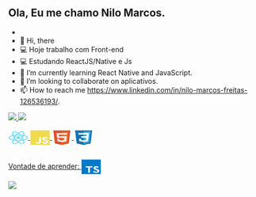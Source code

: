 ## Ola, Eu me chamo Nilo Marcos.
- 
- 👋 Hi, there
- 💻 Hoje trabalho com Front-end
- 💻 Estudando ReactJS/Native e Js
- 🌱 I’m currently learning React Native and JavaScript.
- 💞️ I’m looking to collaborate on aplicativos.
- 📫 How to reach me https://www.linkedin.com/in/nilo-marcos-freitas-126536193/.

<div>
 <a href="https://github.com/NiloMarcos">
 <img height="180em" src="https://github-readme-stats.vercel.app/api?username=NiloMarcos&show_icons=true&theme=dracula&include_all_commits=true&count_private=true"/>
 <img height="180em" src="https://github-readme-stats.vercel.app/api/top-langs/?username=NiloMarcos&layout=compact&langs_count=7&theme=dracula"/>
</div>
<div style="display: inline_block"><br>
  <img align="center" alt="Rafa-React" height="30" width="40" src="https://raw.githubusercontent.com/devicons/devicon/master/icons/react/react-original.svg">
  <img align="center" alt="Rafa-Js" height="30" width="40" src="https://raw.githubusercontent.com/devicons/devicon/master/icons/javascript/javascript-plain.svg">
  <img align="center" alt="Rafa-HTML" height="30" width="40" src="https://raw.githubusercontent.com/devicons/devicon/master/icons/html5/html5-original.svg">
  <img align="center" alt="Rafa-CSS" height="30" width="40" src="https://raw.githubusercontent.com/devicons/devicon/master/icons/css3/css3-original.svg">
</div>
  
  ##
  
 <div>
  <p>Vontade de aprender: <img align="center" alt="Rafa-Ts" height="30" width="40" src="https://raw.githubusercontent.com/devicons/devicon/master/icons/typescript/typescript-plain.svg"></p>
 </div> 

<div>
 <a href="https://www.linkedin.com/in/nilo-marcos-freitas-126536193/" target="_blank"><img src="https://img.shields.io/badge/-LinkedIn-%230077B5?style=for-the-badge&logo=linkedin&logoColor=white" target="_blank"></a> 
</div>
